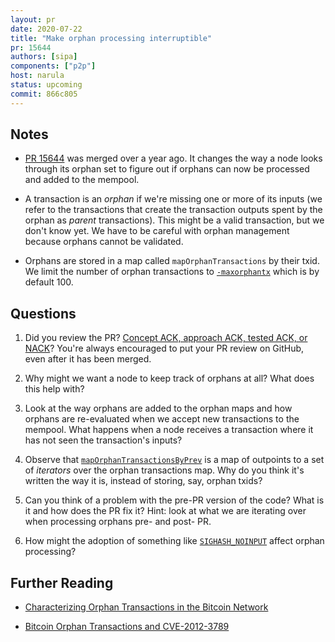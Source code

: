 ```yaml
---
layout: pr
date: 2020-07-22
title: "Make orphan processing interruptible"
pr: 15644
authors: [sipa]
components: ["p2p"]
host: narula
status: upcoming
commit: 866c805
---
```


## Notes

* [PR 15644](https://github.com/bitcoin/bitcoin/pull/15644) was merged
  over a year ago. It changes the way a node looks through its orphan
  set to figure out if orphans can now be processed and added to the
  mempool.

* A transaction is an _orphan_ if we're missing one or more of its inputs (we
  refer to the transactions that create the transaction outputs spent by the
  orphan as _parent_ transactions). This might be a valid transaction, but we
  don't know yet. We have to be careful with orphan management because orphans
  cannot be validated.

* Orphans are stored in a map called `mapOrphanTransactions` by their
  txid. We limit the number of orphan transactions to
  [`-maxorphantx`](https://github.com/bitcoin-core-review-club/bitcoin/blob/pr15644/src/net_processing.h#L17)
  which is by default 100.

## Questions

1. Did you review the PR? [Concept ACK, approach ACK, tested ACK, or
   NACK](https://github.com/bitcoin/bitcoin/blob/master/CONTRIBUTING.md#peer-review)?
   You're always encouraged to put your PR review on GitHub, even after it has
   been merged.

2. Why might we want a node to keep track of orphans at all? What does
   this help with?

3. Look at the way orphans are added to the orphan maps and how
   orphans are re-evaluated when we accept new transactions to the
   mempool. What happens when a node receives a transaction where it
   has not seen the transaction's inputs?

4. Observe that
   [`mapOrphanTransactionsByPrev`](https://github.com/bitcoin-core-review-club/bitcoin/blob/pr15644/src/net_processing.cpp#L188)
   is a map of outpoints to a set of *iterators* over the orphan transactions map.
   Why do you think it's written the way it is, instead of storing, say, orphan
   txids?

5. Can you think of a problem with the pre-PR version of the code?
   What is it and how does the PR fix it? Hint: look at what we are
   iterating over when processing orphans pre- and post- PR.

6. How might the adoption of something like [`SIGHASH_NOINPUT`](https://github.com/bitcoin/bips/blob/master/bip-0118.mediawiki) affect orphan processing?

## Further Reading

* [Characterizing Orphan Transactions in the Bitcoin Network](https://arxiv.org/pdf/1912.11541.pdf)

* [Bitcoin Orphan Transactions and CVE-2012-3789](https://cryptoservices.github.io/fde/2018/12/14/bitcoin-orphan-TX-CVE.html)

<!-- TODO: After meeting, uncomment and add meeting log between the irc tags
## Meeting Log

{% irc %}
{% endirc %}
-->
